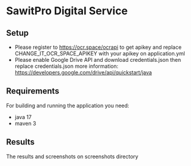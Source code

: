 # SawitPro Digital Service

## Setup
- Please register to https://ocr.space/ocrapi to get apikey and replace CHANGE_IT_OCR_SPACE_APIKEY with your apikey on application.yml
- Please enable Google Drive API and download credentials.json then replace credentials.json more information: https://developers.google.com/drive/api/quickstart/java 

## Requirements
For building and running the application you need:
- java 17
- maven 3

## Results
The results and screenshots on screenshots directory 